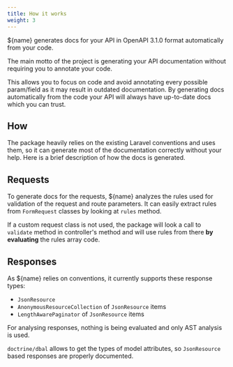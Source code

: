 ```yaml
---
title: How it works
weight: 3
---
```


${name} generates docs for your API in OpenAPI 3.1.0 format automatically from your code. 

The main motto of the project is generating your API documentation without requiring you to annotate your code. 

This allows you to focus on code and avoid annotating every possible param/field as it may result in outdated documentation. By generating docs automatically from the code your API will always have up-to-date docs which you can trust.

## How

The package heavily relies on the existing Laravel conventions and uses them, so it can generate most of the documentation correctly without your help. Here is a brief description of how the docs is generated.

## Requests
To generate docs for the requests, ${name} analyzes the rules used for validation of the request and route parameters. It can easily extract rules from `FormRequest` classes by looking at `rules` method. 

If a custom request class is not used, the package will look a call to `validate` method in controller's method and will use rules from there **by evaluating** the rules array code.

## Responses
As ${name} relies on conventions, it currently supports these response types:
- `JsonResource`
- `AnonymousResourceCollection` of `JsonResource` items
- `LengthAwarePaginator` of `JsonResource` items

For analysing responses, nothing is being evaluated and only AST analysis is used.

`doctrine/dbal` allows to get the types of model attributes, so `JsonResource` based responses are properly documented.
